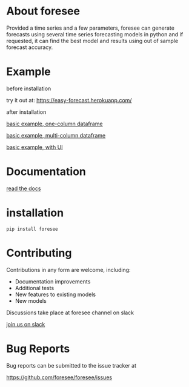 About foresee
=================

Provided a time series and a few parameters, foresee can generate forecasts using several time series
forecasting models in python and if requested, it can find the best model and results using
out of sample forecast accuracy.


Example
=======

before installation

try it out at: https://easy-forecast.herokuapp.com/


after installation

[basic example, one-column dataframe](https://github.com/HamidM6/foresee/blob/master/foresee/examples/basic%20tutorial%20%5B%20one%20time%20series%20as%20a%20single%20column%20dataframe%20%5D.ipynb)

[basic example, multi-column dataframe](https://github.com/HamidM6/foresee/blob/master/foresee/examples/basic%20tutorial%20%5B%20multi%20column%20input%20dataframe%20%5D.ipynb)

[basic example, with UI](https://github.com/HamidM6/foresee/blob/master/foresee/examples/drop%20file%20to%20forecast.ipynb)


Documentation
=============

[read the docs](https://foresee.readthedocs.io/en/latest/)


installation
=============

```
pip install foresee
```


Contributing
============
Contributions in any form are welcome, including:

* Documentation improvements
* Additional tests
* New features to existing models
* New models

Discussions take place at foresee channel on slack

[join us on slack](https://join.slack.com/t/openstatworkspace/shared_invite/zt-e6cemrxs-dmHBIpHrZE_U0iciJBu6sA)

Bug Reports
===========

Bug reports can be submitted to the issue tracker at

https://github.com/foresee/foresee/issues

